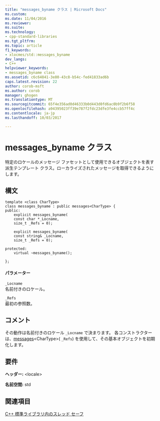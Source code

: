 ```yaml
---
title: "messages_byname クラス | Microsoft Docs"
ms.custom: 
ms.date: 11/04/2016
ms.reviewer: 
ms.suite: 
ms.technology:
- cpp-standard-libraries
ms.tgt_pltfrm: 
ms.topic: article
f1_keywords:
- xlocmes/std::messages_byname
dev_langs:
- C++
helpviewer_keywords:
- messages_byname class
ms.assetid: c6c64841-3e80-43c8-b54c-fed41833ad6b
caps.latest.revision: 22
author: corob-msft
ms.author: corob
manager: ghogen
ms.translationtype: MT
ms.sourcegitcommit: 65f4e356ad0d46333b0d443d0fd6ac0b9f2b6f58
ms.openlocfilehash: a94395023ff39e787f2fdc23dfe3fe4ccb57ff4c
ms.contentlocale: ja-jp
ms.lasthandoff: 10/03/2017

---
```

# <a name="messagesbyname-class"></a>messages_byname クラス
特定のロケールのメッセージ ファセットとして使用できるオブジェクトを表す派生テンプレート クラス。ローカライズされたメッセージを取得できるようにします。  
  
## <a name="syntax"></a>構文  
  
```
template <class CharType>
class messages_byname : public messages<CharType> {
public:
    explicit messages_byname(
    const char *_Locname,
    size_t _Refs = 0);

    explicit messages_byname(
    const string& _Locname,
    size_t _Refs = 0);

protected:
    virtual ~messages_byname();

};
```  
  
#### <a name="parameters"></a>パラメーター  
 `_Locname`  
 名前付きのロケール。  
  
 `_Refs`  
 最初の参照数。  
  
## <a name="remarks"></a>コメント  
 その動作は名前付きのロケール `_Locname` で決まります。 各コンストラクターは、[messages](../standard-library/messages-class.md#messages)\<CharType>( `_Refs`) を使用して、その基本オブジェクトを初期化します。  
  
## <a name="requirements"></a>要件  
 **ヘッダー:** \<locale>  
  
 **名前空間:** std  
  
## <a name="see-also"></a>関連項目  
 [C++ 標準ライブラリ内のスレッド セーフ](../standard-library/thread-safety-in-the-cpp-standard-library.md)




